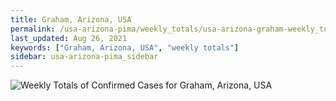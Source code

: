 ```yaml
---
title: Graham, Arizona, USA
permalink: /usa-arizona-pima/weekly_totals/usa-arizona-graham-weekly_totals.html
last_updated: Aug 26, 2021
keywords: ["Graham, Arizona, USA", "weekly totals"]
sidebar: usa-arizona-pima_sidebar
---
```


![Weekly Totals of Confirmed Cases for Graham, Arizona, USA](/covid_tracker/images/graphs/usa-arizona-graham-weekly_totals_graph.png)
